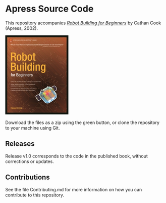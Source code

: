 # Apress Source Code

This repository accompanies [*Robot Building for Beginners*](http://www.apress.com/9781893115446) by Cathan Cook (Apress, 2002).

[comment]: #cover
![Cover image](9781893115446.jpg)

Download the files as a zip using the green button, or clone the repository to your machine using Git.

## Releases

Release v1.0 corresponds to the code in the published book, without corrections or updates.

## Contributions

See the file Contributing.md for more information on how you can contribute to this repository.
